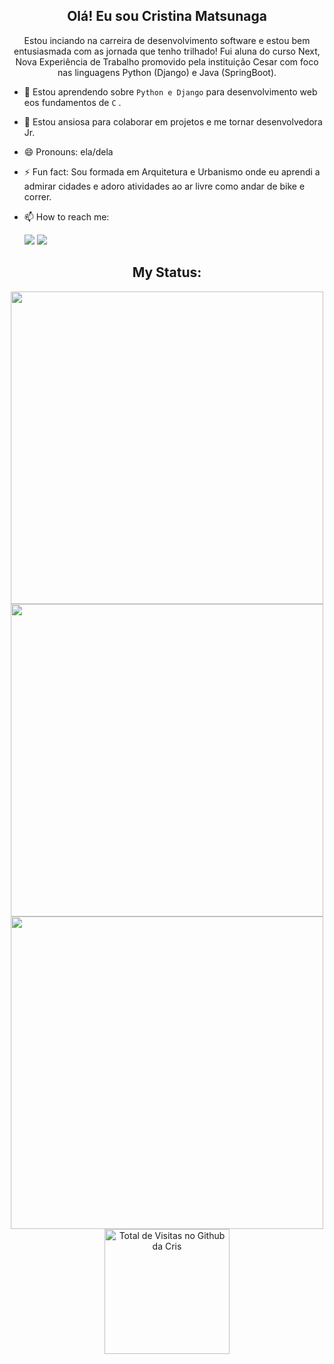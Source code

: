 <h2 align="center"> 
  Olá! Eu sou Cristina Matsunaga  
</h2> 

<p align="center"> 
  Estou inciando na carreira de desenvolvimento software e estou bem entusiasmada com as jornada que tenho trilhado! Fui aluna do curso Next, Nova Experiência de Trabalho promovido pela instituição Cesar com foco nas linguagens Python (Django) e Java (SpringBoot).
</p> 

- 🌱 Estou aprendendo sobre `Python e Django` para desenvolvimento web eos fundamentos de `C` . 
- 👯 Estou ansiosa para colaborar em projetos e me tornar desenvolvedora Jr. 
- 😄 Pronouns: ela/dela
- ⚡ Fun fact: Sou formada em Arquitetura e Urbanismo onde eu aprendi a admirar cidades e adoro atividades ao ar livre como andar de bike e correr.

- 📫 How to reach me:

  <a href="https://www.linkedin.com/in/cristina-matsunaga-7992394b/" alt="Linkedin">
  <img src="https://img.shields.io/badge/-Linkedin-0e76a8?style=for-the-badge&logo=Linkedin&logoColor=white&link=https://www.linkedin.com/in/keidsonroby/" /></a>
  <a href = "mailto:criismnaga@gmail.com"><img src="https://img.shields.io/badge/Gmail-D14836?style=for-the-badge&logo=gmail&logoColor=white" target="_blank"></a>
  
 <h2 align="center"> 
   My Status:
</h2> 
<div align = "center">
  <img width="500px" src="http://git-stats-definitive.vercel.app/api?username=criismnaga&theme=tokyonight&show_icons=true"/>
</div>
<div align="center">
  <img width="500px" src="https://streak-stats.demolab.com?user=criismnaga&theme=tokyonight" />
</div>
<div align = "center">
  <img width="500px" src="http://git-stats-definitive.vercel.app/api/top-langs/?username=criismnaga&layout=compact&theme=tokyonight"/>
</div>

<div align="center">
  <img src="https://visitor-badge.feriirawann.repl.co/?username=criismnaga&repo=Daaaiii&style=for-the-badge&label=Visitantes&logo=OpenTelemetry&color=527BBF&contentType=svg" alt="Total de Visitas no Github da Cris" width="200px" />
</div>

<!---

Criismnaga/Criismnaga is a ✨ special ✨ repository because its `README.md` (this file) appears on your GitHub profile.
You can click the Preview link to take a look at your changes.
--->
